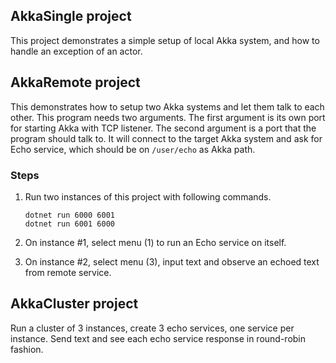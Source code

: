 ## AkkaSingle project ##

This project demonstrates a simple setup of local Akka system, and how to handle an exception of an actor.

## AkkaRemote project ##

This demonstrates how to setup two Akka systems and let them talk to each other.  This program needs two
arguments. The first argument is its own port for starting Akka with TCP listener.  The second argument
is a port that the program should talk to.  It will connect to the target Akka system and ask for Echo
service, which should be on `/user/echo` as Akka path.

### Steps ###

1. Run two instances of this project with following commands.

    ```shell
    dotnet run 6000 6001
    dotnet run 6001 6000
    ```

2. On instance #1, select menu (1) to run an Echo service on itself.
3. On instance #2, select menu (3), input text and observe an echoed text from remote service.

## AkkaCluster project ##

Run a cluster of 3 instances, create 3 echo services, one service per instance. Send text and see each echo service response in round-robin fashion.